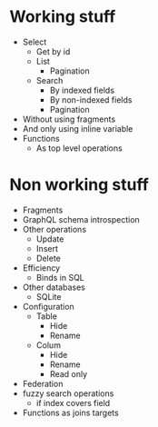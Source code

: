 # Working stuff

- Select
  - Get by id
  - List
    - Pagination
  - Search
    - By indexed fields
    - By non-indexed fields
    - Pagination
- Without using fragments
- And only using inline variable
- Functions
  - As top level operations

# Non working stuff
- Fragments
- GraphQL schema introspection
- Other operations
  - Update
  - Insert
  - Delete
- Efficiency
  - Binds in SQL
- Other databases
  - SQLite
- Configuration
  - Table
    - Hide
    - Rename
  - Colum
    - Hide
    - Rename
    - Read only
- Federation
- fuzzy search operations
  - if index covers field
- Functions as joins targets